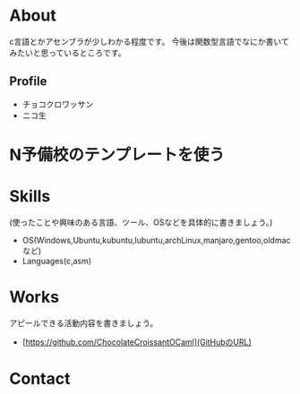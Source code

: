 # About
c言語とかアセンブラが少しわかる程度です。
今後は関数型言語でなにか書いてみたいと思っているところです。

## Profile
- チョコクロワッサン
- ニコ生

# N予備校のテンプレートを使う
# Skills
(使ったことや興味のある言語、ツール、OSなどを具体的に書きましょう。)
- OS(Windows,Ubuntu,kubuntu,lubuntu,archLinux,manjaro,gentoo,oldmacなど)
- Languages(c,asm)

# Works
アピールできる活動内容を書きましょう。
- [https://github.com/ChocolateCroissantOCaml](GitHubのURL)

# Contact
